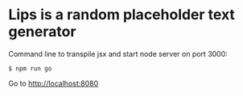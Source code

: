 # Lips is a random placeholder text generator

Command line to transpile jsx and start node server on port 3000:

```
$ npm run go
```

Go to <http://localhost:8080>
